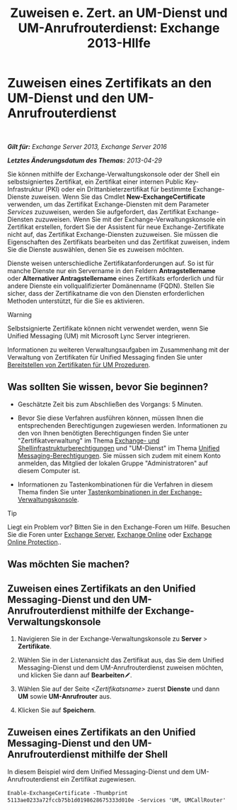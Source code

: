 ﻿---
title: 'Zuweisen e. Zert. an UM-Dienst und UM-Anrufrouterdienst: Exchange 2013-HIlfe'
TOCTitle: Zuweisen eines Zertifikats an den UM-Dienst und den UM-Anrufrouterdienst
ms:assetid: 8a900e5f-9779-4213-92d7-ec157b15fbc5
ms:mtpsurl: https://technet.microsoft.com/de-de/library/Dn205140(v=EXCHG.150)
ms:contentKeyID: 54652697
ms.date: 04/24/2018
mtps_version: v=EXCHG.150
ms.translationtype: HT
---

# Zuweisen eines Zertifikats an den UM-Dienst und den UM-Anrufrouterdienst

 

_**Gilt für:** Exchange Server 2013, Exchange Server 2016_

_**Letztes Änderungsdatum des Themas:** 2013-04-29_

Sie können mithilfe der Exchange-Verwaltungskonsole oder der Shell ein selbstsigniertes Zertifikat, ein Zertifikat einer internen Public Key-Infrastruktur (PKI) oder ein Drittanbieterzertifikat für bestimmte Exchange-Dienste zuweisen. Wenn Sie das Cmdlet **New-ExchangeCertificate** verwenden, um das Zertifikat Exchange-Diensten mit dem Parameter *Services* zuzuweisen, werden Sie aufgefordert, das Zertifikat Exchange-Diensten zuzuweisen. Wenn Sie mit der Exchange-Verwaltungskonsole ein Zertifikat erstellen, fordert Sie der Assistent für neue Exchange-Zertifikate nicht auf, das Zertifikat Exchange-Diensten zuzuweisen. Sie müssen die Eigenschaften des Zertifikats bearbeiten und das Zertifikat zuweisen, indem Sie die Dienste auswählen, denen Sie es zuweisen möchten.

Dienste weisen unterschiedliche Zertifikatanforderungen auf. So ist für manche Dienste nur ein Servername in den Feldern **Antragstellername** oder **Alternativer Antragstellername** eines Zertifikats erforderlich und für andere Dienste ein vollqualifizierter Domänenname (FQDN). Stellen Sie sicher, dass der Zertifikatname die von den Diensten erforderlichen Methoden unterstützt, für die Sie es aktivieren.


> [!WARNING]
> Selbstsignierte Zertifikate können nicht verwendet werden, wenn Sie Unified Messaging (UM) mit Microsoft Lync Server integrieren.



Informationen zu weiteren Verwaltungsaufgaben im Zusammenhang mit der Verwaltung von Zertifikaten für Unified Messaging finden Sie unter [Bereitstellen von Zertifikaten für UM Prozeduren](deploying-certificates-for-um-procedures-exchange-2013-help.md).

## Was sollten Sie wissen, bevor Sie beginnen?

  - Geschätzte Zeit bis zum Abschließen des Vorgangs: 5 Minuten.

  - Bevor Sie diese Verfahren ausführen können, müssen Ihnen die entsprechenden Berechtigungen zugewiesen werden. Informationen zu den von Ihnen benötigten Berechtigungen finden Sie unter "Zertifikatverwaltung" im Thema [Exchange- und Shellinfrastrukturberechtigungen](exchange-and-shell-infrastructure-permissions-exchange-2013-help.md) und "UM-Dienst" im Thema [Unified Messaging-Berechtigungen](unified-messaging-permissions-exchange-2013-help.md). Sie müssen sich zudem mit einem Konto anmelden, das Mitglied der lokalen Gruppe "Administratoren" auf diesem Computer ist.

  - Informationen zu Tastenkombinationen für die Verfahren in diesem Thema finden Sie unter [Tastenkombinationen in der Exchange-Verwaltungskonsole](keyboard-shortcuts-in-the-exchange-admin-center-exchange-online-protection-help.md).


> [!TIP]
> Liegt ein Problem vor? Bitten Sie in den Exchange-Foren um Hilfe. Besuchen Sie die Foren unter <A href="https://go.microsoft.com/fwlink/p/?linkid=60612">Exchange Server</A>, <A href="https://go.microsoft.com/fwlink/p/?linkid=267542">Exchange Online</A> oder <A href="https://go.microsoft.com/fwlink/p/?linkid=285351">Exchange Online Protection</A>..



## Was möchten Sie machen?

## Zuweisen eines Zertifikats an den Unified Messaging-Dienst und den UM-Anrufrouterdienst mithilfe der Exchange-Verwaltungskonsole

1.  Navigieren Sie in der Exchange-Verwaltungskonsole zu **Server** \> **Zertifikate**.

2.  Wählen Sie in der Listenansicht das Zertifikat aus, das Sie dem Unified Messaging-Dienst und dem UM-Anrufrouterdienst zuweisen möchten, und klicken Sie dann auf **Bearbeiten**![Bearbeitungssymbol](images/Bb124582.6f53ccb2-1f13-4c02-bea0-30690e6ea71d(EXCHG.150).gif "Bearbeitungssymbol").

3.  Wählen Sie auf der Seite *\<Zertifikatsname\>* zuerst **Dienste** und dann **UM** sowie **UM-Anrufrouter** aus.

4.  Klicken Sie auf **Speichern**.

## Zuweisen eines Zertifikats an den Unified Messaging-Dienst und den UM-Anrufrouterdienst mithilfe der Shell

In diesem Beispiel wird dem Unified Messaging-Dienst und dem UM-Anrufrouterdienst ein Zertifikat zugewiesen.

    Enable-ExchangeCertificate -Thumbprint 5113ae0233a72fccb75b1d0198628675333d010e -Services 'UM, UMCallRouter'

